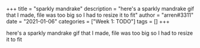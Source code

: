 +++
title = "sparkly mandrake"
description = "here's a sparkly mandrake gif that I made, file was too big so I had to resize it to fit"
author = "arren#3311"
date = "2021-01-06"
categories = ["Week 1: TODO"]
tags = []
+++

here's a sparkly mandrake gif that I made, file was too big so I had to resize it to fit
